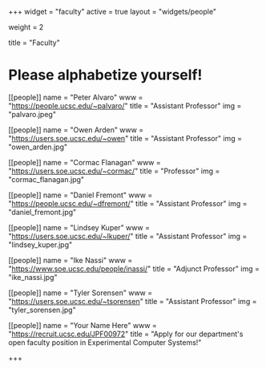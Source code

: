 +++
widget = "faculty"
active = true
layout = "widgets/people"

weight = 2

title = "Faculty"

# Please alphabetize yourself!

[[people]]
  name = "Peter Alvaro"
  www = "https://people.ucsc.edu/~palvaro/"
  title = "Assistant Professor"
  img = "palvaro.jpeg"

[[people]]
  name = "Owen Arden"
  www = "https://users.soe.ucsc.edu/~owen"
  title = "Assistant Professor"
  img = "owen_arden.jpg"

[[people]]
  name = "Cormac Flanagan"
  www = "https://users.soe.ucsc.edu/~cormac/"
  title = "Professor"
  img = "cormac_flanagan.jpg"
  
[[people]]
  name = "Daniel Fremont"
  www = "https://people.ucsc.edu/~dfremont/"
  title = "Assistant Professor"
  img = "daniel_fremont.jpg"

[[people]]
  name = "Lindsey Kuper"
  www = "https://users.soe.ucsc.edu/~lkuper/"
  title = "Assistant Professor"
  img = "lindsey_kuper.jpg"
  
[[people]]
  name = "Ike Nassi"
  www = "https://www.soe.ucsc.edu/people/inassi/"
  title = "Adjunct Professor"
  img = "ike_nassi.jpg"

[[people]]
  name = "Tyler Sorensen"
  www = "https://users.soe.ucsc.edu/~tsorensen"
  title = "Assistant Professor"
  img = "tyler_sorensen.jpg"
  
[[people]]
  name = "Your Name Here"
  www = "https://recruit.ucsc.edu/JPF00972"
  title = "Apply for our department's open faculty position in Experimental Computer Systems!"
  
+++

